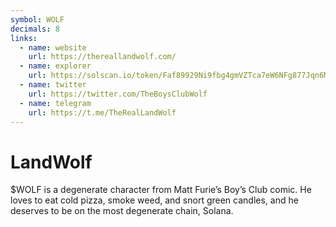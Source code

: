```yaml
---
symbol: WOLF
decimals: 8
links:
  - name: website
    url: https://thereallandwolf.com/
  - name: explorer
    url: https://solscan.io/token/Faf89929Ni9fbg4gmVZTca7eW6NFg877Jqn6MizT3Gvw
  - name: twitter
    url: https://twitter.com/TheBoysClubWolf
  - name: telegram
    url: https://t.me/TheRealLandWolf
---
```


# LandWolf

$WOLF is a degenerate character from Matt Furie’s Boy’s Club comic. He loves to eat cold pizza, smoke weed, and snort green candles, and he deserves to be on the most degenerate chain, Solana.

